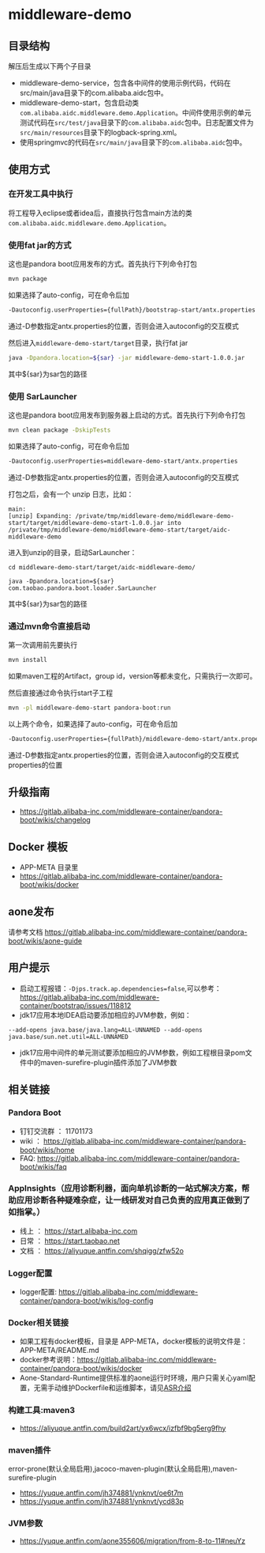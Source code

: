 # middleware-demo
## 目录结构
解压后生成以下两个子目录

* middleware-demo-service，包含各中间件的使用示例代码，代码在src/main/java目录下的com.alibaba.aidc包中。
* middleware-demo-start，包含启动类`com.alibaba.aidc.middleware.demo.Application`。中间件使用示例的单元测试代码在`src/test/java`目录下的`com.alibaba.aidc`包中。日志配置文件为`src/main/resources`目录下的logback-spring.xml。
* 使用springmvc的代码在`src/main/java`目录下的`com.alibaba.aidc`包中。

## 使用方式
### 在开发工具中执行
将工程导入eclipse或者idea后，直接执行包含main方法的类`com.alibaba.aidc.middleware.demo.Application`。

### 使用fat jar的方式
这也是pandora boot应用发布的方式。首先执行下列命令打包

```sh
mvn package
```

如果选择了auto-config，可在命令后加

```sh
-Dautoconfig.userProperties={fullPath}/bootstrap-start/antx.properties
```

通过-D参数指定antx.properties的位置，否则会进入autoconfig的交互模式

然后进入`middleware-demo-start/target`目录，执行fat jar

```sh
java -Dpandora.location=${sar} -jar middleware-demo-start-1.0.0.jar
```

其中${sar}为sar包的路径

### 使用 SarLauncher

这也是pandora boot应用发布到服务器上启动的方式。首先执行下列命令打包

```sh
mvn clean package -DskipTests
```

如果选择了auto-config，可在命令后加

```sh
-Dautoconfig.userProperties=middleware-demo-start/antx.properties
```

通过-D参数指定antx.properties的位置，否则会进入autoconfig的交互模式

打包之后，会有一个 unzip 日志，比如：

```
main:
[unzip] Expanding: /private/tmp/middleware-demo/middleware-demo-start/target/middleware-demo-start-1.0.0.jar into /private/tmp/middleware-demo/middleware-demo-start/target/aidc-middleware-demo
```

进入到unzip的目录，启动SarLauncher：

```
cd middleware-demo-start/target/aidc-middleware-demo/

java -Dpandora.location=${sar} com.taobao.pandora.boot.loader.SarLauncher
```

其中${sar}为sar包的路径

### 通过mvn命令直接启动
第一次调用前先要执行

```sh
mvn install
```

如果maven工程的Artifact，group id，version等都未变化，只需执行一次即可。

然后直接通过命令执行start子工程

```sh
mvn -pl middleware-demo-start pandora-boot:run
```

以上两个命令，如果选择了auto-config，可在命令后加

```sh
-Dautoconfig.userProperties={fullPath}/middleware-demo-start/antx.properties
```

通过-D参数指定antx.properties的位置，否则会进入autoconfig的交互模式properties的位置

## 升级指南

* https://gitlab.alibaba-inc.com/middleware-container/pandora-boot/wikis/changelog

## Docker 模板

* APP-META 目录里
* https://gitlab.alibaba-inc.com/middleware-container/pandora-boot/wikis/docker

## aone发布
请参考文档 https://gitlab.alibaba-inc.com/middleware-container/pandora-boot/wikis/aone-guide

## 用户提示
* 启动工程报错：`-Djps.track.ap.dependencies=false`,可以参考：https://gitlab.alibaba-inc.com/middleware-container/bootstrap/issues/118812
* jdk17应用本地IDEA启动要添加相应的JVM参数，例如：
```
--add-opens java.base/java.lang=ALL-UNNAMED --add-opens java.base/sun.net.util=ALL-UNNAMED
```
* jdk17应用中间件的单元测试要添加相应的JVM参数，例如工程根目录pom文件中的maven-surefire-plugin插件添加了JVM参数

## 相关链接
### Pandora Boot
* 钉钉交流群 ： 11701173
* wiki ： https://gitlab.alibaba-inc.com/middleware-container/pandora-boot/wikis/home
* FAQ: https://gitlab.alibaba-inc.com/middleware-container/pandora-boot/wikis/faq

### AppInsights（应用诊断利器，面向单机诊断的一站式解决方案，帮助应用诊断各种疑难杂症，让一线研发对自己负责的应用真正做到了如指掌。）
* 线上 ： https://start.alibaba-inc.com
* 日常 ： https://start.taobao.net
* 文档 ： https://aliyuque.antfin.com/shqigg/zfw52o

### Logger配置

* logger配置: https://gitlab.alibaba-inc.com/middleware-container/pandora-boot/wikis/log-config

### Docker相关链接
* 如果工程有docker模板，目录是 APP-META，docker模板的说明文件是：APP-META/README.md
* docker参考说明：https://gitlab.alibaba-inc.com/middleware-container/pandora-boot/wikis/docker
* Aone-Standard-Runtime提供标准的aone运行时环境，用户只需关心yaml配置，无需手动维护Dockerfile和运维脚本，请见[ASR介绍](https://aliyuque.antfin.com/asr/user-manual/welcome)

### 构建工具:maven3
* https://aliyuque.antfin.com/build2art/yx6wcx/izfbf9bg5erg9fhy

### maven插件
error-prone(默认全局启用),jacoco-maven-plugin(默认全局启用),maven-surefire-plugin
* https://yuque.antfin.com/jh374881/ynknvt/oe6t7m
* https://yuque.antfin.com/jh374881/ynknvt/ycd83p

### JVM参数
* https://yuque.antfin.com/aone355606/migration/from-8-to-11#neuYz














